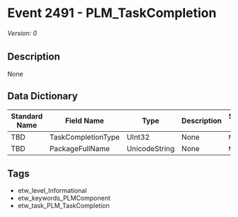 # Event 2491 - PLM_TaskCompletion
###### Version: 0

## Description
None

## Data Dictionary
|Standard Name|Field Name|Type|Description|Sample Value|
|---|---|---|---|---|
|TBD|TaskCompletionType|UInt32|None|`None`|
|TBD|PackageFullName|UnicodeString|None|`None`|

## Tags
* etw_level_Informational
* etw_keywords_PLMComponent
* etw_task_PLM_TaskCompletion